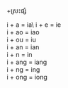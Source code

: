 +ស្រះផ្សំ


i + a = ia\ 
i + e = ie\
i + ao = iao\
i + ou = iu\
i + an = ian\
i + n = in\
i + ang = iang\
i + ng = ing\
i + ong = iong 